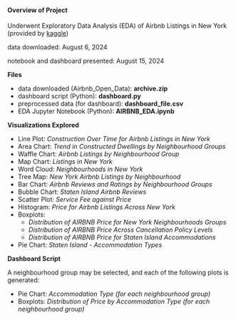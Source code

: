 #### Overview of Project

Underwent Exploratory Data Analysis (EDA) of Airbnb Listings in New York 
(provided by [kaggle](https://www.kaggle.com/datasets/arianazmoudeh/airbnbopendata/discussion?sort=hotness))

data downloaded: August 6, 2024

notebook and dashboard presented: August 15, 2024

**Files**
- data downloaded (Airbnb_Open_Data): **archive.zip**
- dashboard script (Python): **dashboard.py**
- preprocessed data (for dashboard): **dashboard_file.csv**
- EDA Jupyter Notebook (Python): **AIRBNB_EDA.ipynb**


**Visualizations Explored**
- Line Plot: _Construction Over Time for Airbnb Listings in New York_
- Area Chart: _Trend in Constructed Dwellings by Neighbourhood Groups_
- Waffle Chart: _Airbnb Listings by Neighbourhood Group_
- Map Chart: _Listings in New York_
- Word Cloud: _Neighbourhoods in New York_
- Tree Map: _New York Airbnb Listings by Neighbourhood_
- Bar Chart: _Airbnb Reviews and Ratings by Neighbourhood Groups_
- Bubble Chart: _Staten Island Airbnb Reviews_
- Scatter Plot: _Service Fee against Price_
- Histogram: _Price for Airbnb Listings Across New York_
- Boxplots:
    - _Distribution of AIRBNB Price for New York Neighbourhoods Groups_
    - _Distribution of AIRBNB Price Across Cancellation Policy Levels_
    - _Distribution of AIRBNB Price for Staten Island Accommodations_
- Pie Chart: _Staten Island - Accommodation Types_

**Dashboard Script**

A neighbourhood group may be selected, and each of the following plots is generated:
- Pie Chart: _Accommodation Type (for each neighbourhood group)_
- Boxplots: _Distribution of Price by Accommodation Type (for each neighbourhood group)_

